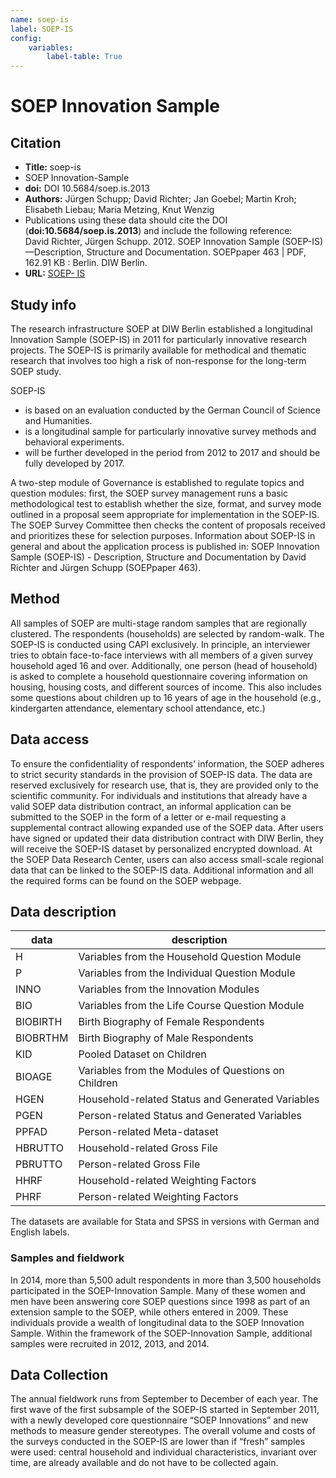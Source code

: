 ```yaml
---
name: soep-is
label: SOEP-IS
config:
    variables:
        label-table: True
---
```


# SOEP Innovation Sample

## Citation

* **Title:** soep-is
* SOEP Innovation-Sample
* **doi:** DOI 10.5684/soep.is.2013
* **Authors:** Jürgen Schupp; David Richter; Jan Goebel; Martin Kroh; Elisabeth Liebau; Maria Metzing, 
               Knut Wenzig
* Publications using these data should cite the DOI (**doi:10.5684/soep.is.2013**) and include the following reference:    
David Richter, Jürgen Schupp. 2012. SOEP Innovation Sample (SOEP-IS)—Description, Structure and Documentation. SOEPpaper 463 | PDF, 162.91 KB : Berlin. DIW Berlin.
* **URL:** [SOEP- IS](http://diw.de/en/diw_01.c.504216.en/release_2013.html)

## Study info

The research infrastructure SOEP at DIW Berlin established a longitudinal Innovation Sample (SOEP-IS) in 2011
for particularly innovative research projects. The SOEP-IS is primarily available for methodical and thematic research that involves too high a risk of non-response for the long-term SOEP study.

SOEP-IS
* is based on an evaluation conducted by the German Council of Science and Humanities.
* is a longitudinal sample for particularly innovative survey methods and behavioral experiments.
* will be further developed in the period from 2012 to 2017 and should be fully developed by 2017.

A two-step module of Governance is established to regulate topics and question modules: first, the SOEP survey
management runs a basic methodological test to establish whether the size, format, and survey mode outlined in
a proposal seem appropriate for implementation in the SOEP-IS. The SOEP Survey Committee then checks the
content of proposals received and prioritizes these for selection purposes.
Information about SOEP-IS in general and about the application process is published in: SOEP Innovation Sample
(SOEP-IS) - Description, Structure and Documentation by David Richter and Jürgen Schupp (SOEPpaper 463).

## Method

All samples of SOEP are multi-stage random samples that are regionally clustered. The respondents (households) are selected by random-walk.
The SOEP-IS is conducted using CAPI exclusively. In principle, an interviewer tries to obtain face-to-face interviews with all members of a given survey household aged 16 and over. Additionally, one person (head of household) is asked to complete a household questionnaire covering information on housing, housing costs, and different sources of income. This also includes some questions about children up to 16 years of age in the household (e.g., kindergarten attendance, elementary school attendance, etc.)

## Data access

To ensure the confidentiality of respondents’ information, the SOEP adheres to strict security standards in the provision of SOEP-IS data. The data are reserved exclusively for research use, that is, they are provided only to the scientific community. For individuals and institutions that already have a valid SOEP data distribution contract, an informal application can be submitted to the SOEP in the form of a letter or e-mail requesting a supplemental contract allowing expanded use of the SOEP data.
After users have signed or updated their data distribution contract with DIW Berlin, they will receive the SOEP-IS dataset by personalized encrypted download. At the SOEP Data Research Center, users can also access small-scale regional data that can be linked to the SOEP-IS data.
Additional information and all the required forms can be found on the SOEP webpage.

## Data description

data        | description
------------|------------------------------------------------------
H           | Variables from the Household Question Module
P           | Variables from the Individual Question Module
INNO        | Variables from the Innovation Modules
BIO         | Variables from the Life Course Question Module
BIOBIRTH    | Birth Biography of Female Respondents
BIOBRTHM    | Birth Biography of Male Respondents
KID         | Pooled Dataset on Children
BIOAGE      | Variables from the Modules of Questions on Children
HGEN        | Household-related Status and Generated Variables
PGEN        | Person-related Status and Generated Variables
PPFAD       | Person-related Meta-dataset
HBRUTTO     | Household-related Gross File
PBRUTTO     | Person-related Gross File
HHRF        | Household-related Weighting Factors
PHRF        | Person-related Weighting Factors

The datasets are available for Stata and SPSS in versions with German and English labels.

### Samples and fieldwork

In 2014, more than 5,500 adult respondents in more than 3,500 households participated in the SOEP-Innovation Sample. Many of these women and men have been answering core SOEP questions since 1998 as part of an extension
sample to the SOEP, while others entered in 2009. These individuals provide a wealth of longitudinal data to the SOEP Innovation Sample. Within the framework of the SOEP-Innovation Sample, additional samples were recruited in 2012, 2013, and 2014.

## Data Collection

The annual fieldwork runs from September to December of each year. The first wave of the first subsample of the
SOEP-IS started in September 2011, with a newly developed core questionnaire “SOEP Innovations” and new
methods to measure gender stereotypes.
The overall volume and costs of the surveys conducted in the SOEP-IS are lower than if “fresh” samples were used: central household and individual characteristics, invariant over time, are already available and do not have to be collected again.
